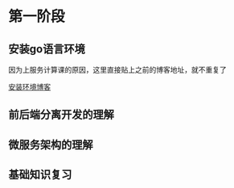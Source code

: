 # 第一阶段

## 安装go语言环境

因为上服务计算课的原因，这里直接贴上之前的博客地址，就不重复了

[安装环境博客](https://gitee.com/caoxy7/homework/blob/master/GoReport/firstWork/first.md)

## 前后端分离开发的理解

## 微服务架构的理解

## 基础知识复习

